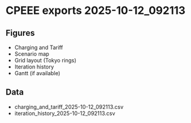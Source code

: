 # CPEEE exports 2025-10-12_092113
## Figures
- Charging and Tariff
- Scenario map
- Grid layout (Tokyo rings)
- Iteration history
- Gantt (if available)
## Data
- charging_and_tariff_2025-10-12_092113.csv
- iteration_history_2025-10-12_092113.csv
